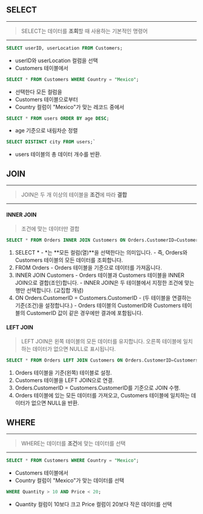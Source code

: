 ## SELECT
---
> SELECT는 데이터를 **조회**할 때 사용하는 기본적인 명령어
---

```sql
SELECT userID, userLocation FROM Customers;
```
  - userID와 userLocation 컬럼을 선택 
  - Customers 테이블에서
```sql
SELECT * FROM Customers WHERE Country = "Mexico";
```
  - 선택한다 모든 컬럼을
  - Customers 테이블으로부터
  - Country 컬럼이 "Mexico"가 맞는 레코드 중에서
```sql
SELECT * FROM users ORDER BY age DESC;
```
  - age 기준으로 내림차순 정렬
```sql
SELECT DISTINCT city FROM users;`
```
  - users 테이블의 총 데이터 개수를 반환.


## JOIN
---
> JOIN은 두 개 이상의 테이블을 **조건**에 따라 **결합**
---

#### INNER JOIN
> 조건에 맞는 데이터만 결합

```sql
SELECT * FROM Orders INNER JOIN Customers ON Orders.CustomerID=Customers.CustomerID;
```
  1. SELECT *
    - *는 **모든 컬럼(열)**을 선택한다는 의미입니다.
    - 즉, Orders와 Customers 테이블의 모든 데이터를 조회합니다.
  2. FROM Orders
	- Orders 테이블을 기준으로 데이터를 가져옵니다.
  3. INNER JOIN Customers
	- Orders 테이블과 Customers 테이블을 INNER JOIN으로 결합(조인)합니다.
	- INNER JOIN은 두 테이블에서 지정한 조건에 맞는 행만 선택합니다. (교집합 개념)
  4. ON Orders.CustomerID = Customers.CustomerID
	- (두 테이블을 연결하는 기준(조건)을 설정합니다.)
	- Orders 테이블의 CustomerID와 Customers 테이블의 CustomerID 값이 같은 경우에만 결과에 포함됩니다.

#### LEFT JOIN 
> LEFT JOIN은 왼쪽 테이블의 모든 데이터를 유지합니다. 오른쪽 테이블에 일치하는 데이터가 없으면 NULL로 표시됩니다.

```sql
SELECT * FROM Orders LEFT JOIN Customers ON Orders.CustomerID=Customers.CustomerID;
```
  1. Orders 테이블을 기준(왼쪽) 테이블로 설정.
  2. Customers 테이블을 LEFT JOIN으로 연결.
  3. Orders.CustomerID = Customers.CustomerID를 기준으로 JOIN 수행.
  4. Orders 테이블에 있는 모든 데이터를 가져오고, Customers 테이블에 일치하는 데이터가 없으면 NULL을 반환.


## WHERE
---
> WHERE는 데이터를 **조건**에 맞는 데이터를 선택
---
```sql
SELECT * FROM Customers WHERE Country = "Mexico";
```
  - Customers 테이블에서
  - Country 컬럼이 "Mexico"가 맞는 데이터를 선택
```sql
WHERE Quantity > 10 AND Price < 20;
```
  - Quantity 컬럼이 10보다 크고 Price 컬럼이 20보다 작은 데이터를 선택 

